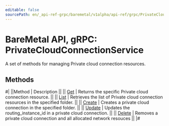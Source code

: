 ```yaml
---
editable: false
sourcePath: en/_api-ref-grpc/baremetal/v1alpha/api-ref/grpc/PrivateCloudConnection/index.md
---
```


# BareMetal API, gRPC: PrivateCloudConnectionService

A set of methods for managing Private cloud connection resources.

## Methods

#|
||Method | Description ||
|| [Get](get.md) | Returns the specific Private cloud connection resource. ||
|| [List](list.md) | Retrieves the list of Private cloud connection resources in the specified folder. ||
|| [Create](create.md) | Creates a private cloud connection in the specified folder. ||
|| [Update](update.md) | Updates the routing_instance_id in a private cloud connection. ||
|| [Delete](delete.md) | Removes a private cloud connection and all allocated network resouces ||
|#